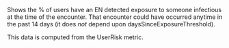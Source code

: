 Shows the % of users have an EN detected exposure to someone infectious at the time of the encounter. That encounter could have occurred anytime in the past 14 days (it does _not_ depend upon daysSinceExposureThreshold).

This data is computed from the UserRisk metric. 
